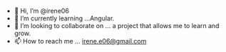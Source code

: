 - 👋 Hi, I’m @irene06
- 🌱 I’m currently learning ...Angular.
- 💞️ I’m looking to collaborate on ... a project that allows me to learn and grow.
- 📫 How to reach me ... irene.e06@gmail.com

<!---
irene06/irene06 is a ✨ special ✨ repository because its `README.md` (this file) appears on your GitHub profile.
You can click the Preview link to take a look at your changes.
--->
